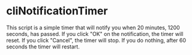 # cliNotificationTimer
This script is a simple timer that will notify you when 20 minutes, 1200 seconds, has passed. If you click "OK" on the notification, the timer will reset. If you click "Cancel", the timer will stop. If you do nothing, after 60 seconds the timer will restart.
